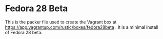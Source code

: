 # Fedora 28 Beta
This is the packer file used to create the Vagrant box at https://app.vagrantup.com/rustic/boxes/fedora28beta .
It is a minimal install of Fedora 28 beta.
